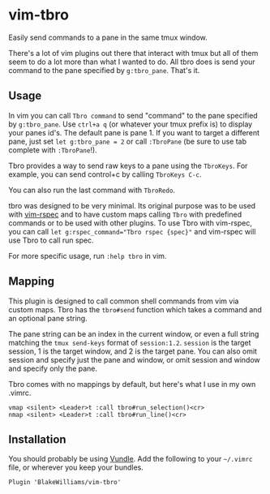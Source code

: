 # vim-tbro
Easily send commands to a pane in the same tmux window.

There's a lot of vim plugins out there that interact with tmux but all of them
seem to do a lot more than what I wanted to do. All tbro does is send your
command to the pane specified by `g:tbro_pane`. That's it.

## Usage

In vim you can call `Tbro command` to send "command" to the pane specified by
`g:tbro_pane`. Use `ctrl+a q` (or whatever your tmux prefix is) to display your
panes id's. The default pane is pane 1. If you want to target a different pane,
just set `let g:tbro_pane = 2` or call `:TbroPane` (be sure to use tab complete
with `:TbroPane`!).

Tbro provides a way to send raw keys to a pane using the `TbroKeys`. For
example, you can send control+c by calling `TbroKeys C-c`.

You can also run the last command with `TbroRedo`.

tbro was designed to be very minimal. Its original purpose was to be
used with [vim-rspec](vim-rspec) and to have custom maps calling `Tbro` with
predefined commands or to be used with other plugins. To use Tbro with
vim-rspec, you can call `let g:rspec_command="Tbro rspec {spec}"` and
vim-rspec will use Tbro to call run spec.

For more specific usage, run `:help tbro` in vim.

## Mapping

This plugin is designed to call common shell commands from vim via custom maps.
Tbro has the `tbro#send` function which takes a command and an optional pane
string.

The pane string can be an index in the current window, or even a full
string matching the `tmux send-keys` format of `session:1.2`. `session` is the
target session, 1 is the target window, and 2 is the target pane. You can also
omit session and specify just the pane and window, or omit session and window and
specify only the pane.

Tbro comes with no mappings by default, but here's what I use in my own .vimrc.

```vim
vmap <silent> <Leader>t :call tbro#run_selection()<cr>
nmap <silent> <Leader>t :call tbro#run_line()<cr>
```

## Installation

You should probably be using [Vundle](https://github.com/gmarik/Vundle.vim). Add
the following to your `~/.vimrc` file, or wherever you keep your bundles.

```vim
Plugin 'BlakeWilliams/vim-tbro'
```
